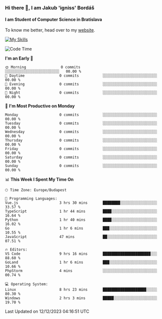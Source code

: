 ### Hi there 👋, I am Jakub 'igniss' Bordáš

#### I am Student of Computer Science in Bratislava
To know me better, head over to my [website](https://bordas.sk).

[![My Skills](https://skillicons.dev/icons?i=js,html,css,figma,svelte,java,kotlin,python,postgresql,typescript,nest,nodejs)](https://bordas.sk)


<!--START_SECTION:waka-->
![Code Time](http://img.shields.io/badge/Code%20Time-1%2C311%20hrs%2026%20mins-blue)

**I'm an Early 🐤** 

```text
🌞 Morning                0 commits           ░░░░░░░░░░░░░░░░░░░░░░░░░   00.00 % 
🌆 Daytime                0 commits           ░░░░░░░░░░░░░░░░░░░░░░░░░   00.00 % 
🌃 Evening                0 commits           ░░░░░░░░░░░░░░░░░░░░░░░░░   00.00 % 
🌙 Night                  0 commits           ░░░░░░░░░░░░░░░░░░░░░░░░░   00.00 % 
```
📅 **I'm Most Productive on Monday** 

```text
Monday                   0 commits           ░░░░░░░░░░░░░░░░░░░░░░░░░   00.00 % 
Tuesday                  0 commits           ░░░░░░░░░░░░░░░░░░░░░░░░░   00.00 % 
Wednesday                0 commits           ░░░░░░░░░░░░░░░░░░░░░░░░░   00.00 % 
Thursday                 0 commits           ░░░░░░░░░░░░░░░░░░░░░░░░░   00.00 % 
Friday                   0 commits           ░░░░░░░░░░░░░░░░░░░░░░░░░   00.00 % 
Saturday                 0 commits           ░░░░░░░░░░░░░░░░░░░░░░░░░   00.00 % 
Sunday                   0 commits           ░░░░░░░░░░░░░░░░░░░░░░░░░   00.00 % 
```


📊 **This Week I Spent My Time On** 

```text
🕑︎ Time Zone: Europe/Budapest

💬 Programming Languages: 
Vue.js                   3 hrs 30 mins       ████████░░░░░░░░░░░░░░░░░   33.57 % 
TypeScript               1 hr 44 mins        ████░░░░░░░░░░░░░░░░░░░░░   16.64 % 
Python                   1 hr 40 mins        ████░░░░░░░░░░░░░░░░░░░░░   16.02 % 
Go                       1 hr 6 mins         ███░░░░░░░░░░░░░░░░░░░░░░   10.55 % 
JavaScript               47 mins             ██░░░░░░░░░░░░░░░░░░░░░░░   07.51 % 

🔥 Editors: 
VS Code                  9 hrs 16 mins       ██████████████████████░░░   88.60 % 
GoLand                   1 hr 6 mins         ███░░░░░░░░░░░░░░░░░░░░░░   10.66 % 
PhpStorm                 4 mins              ░░░░░░░░░░░░░░░░░░░░░░░░░   00.74 % 

💻 Operating System: 
Linux                    8 hrs 23 mins       ████████████████████░░░░░   80.30 % 
Windows                  2 hrs 3 mins        █████░░░░░░░░░░░░░░░░░░░░   19.70 % 
```


 Last Updated on 12/12/2023 04:16:51 UTC
<!--END_SECTION:waka-->
